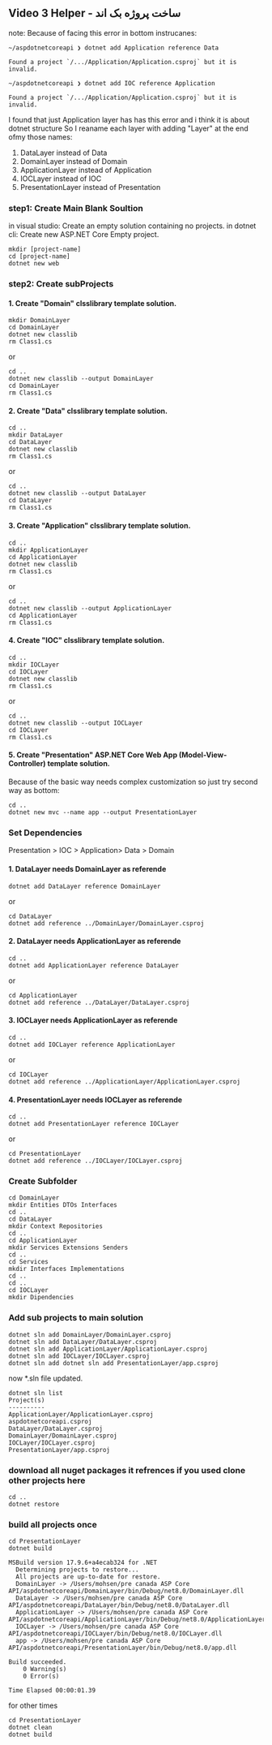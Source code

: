 ## Video 3 Helper - ساخت پروژه بک اند

note: Because of facing this error in bottom instrucanes:
```
~/aspdotnetcoreapi ❯ dotnet add Application reference Data 
```
```
Found a project `/.../Application/Application.csproj` but it is invalid.
```
```
~/aspdotnetcoreapi ❯ dotnet add IOC reference Application        
```
```
Found a project `/.../Application/Application.csproj` but it is invalid.
```
I found that just Application layer has has this error and i think it is about dotnet structure So  I reaname each layer with adding "Layer" at the end ofmy those names:
1. DataLayer instead of Data
2. DomainLayer instead of Domain
3. ApplicationLayer instead of Application
4. IOCLayer instead of IOC
5. PresentationLayer instead of Presentation 

### step1: Create Main Blank Soultion
in visual studio: Create an empty solution containing no projects.
in dotnet cli: Create new ASP.NET Core Empty project.
```
mkdir [project-name]
cd [project-name]
dotnet new web
```
### step2: Create subProjects
#### 1. Create "Domain" clsslibrary template solution.
```
mkdir DomainLayer
cd DomainLayer
dotnet new classlib
rm Class1.cs
```
or
```
cd ..
dotnet new classlib --output DomainLayer
cd DomainLayer
rm Class1.cs
```
#### 2. Create "Data" clsslibrary template solution.
```
cd ..
mkdir DataLayer
cd DataLayer
dotnet new classlib
rm Class1.cs
```
or
```
cd ..
dotnet new classlib --output DataLayer
cd DataLayer
rm Class1.cs
```
#### 3. Create "Application" clsslibrary template solution.
```
cd ..
mkdir ApplicationLayer
cd ApplicationLayer
dotnet new classlib
rm Class1.cs
```
or
```
cd ..
dotnet new classlib --output ApplicationLayer
cd ApplicationLayer
rm Class1.cs
```
#### 4. Create "IOC" clsslibrary template solution.
```
cd ..
mkdir IOCLayer
cd IOCLayer
dotnet new classlib
rm Class1.cs
```
or
```
cd ..
dotnet new classlib --output IOCLayer
cd IOCLayer
rm Class1.cs
```
#### 5. Create "Presentation" ASP.NET Core Web App (Model-View-Controller) template solution.
Because of the basic way needs complex customization so just try second way as bottom:
```
cd ..
dotnet new mvc --name app --output PresentationLayer
```

### Set Dependencies
Presentation > IOC > Application> Data > Domain
#### 1. DataLayer needs DomainLayer as referende
```
dotnet add DataLayer reference DomainLayer
```
or
```
cd DataLayer
dotnet add reference ../DomainLayer/DomainLayer.csproj
```
#### 2. DataLayer needs ApplicationLayer as referende
```
cd ..
dotnet add ApplicationLayer reference DataLayer
```
or
```
cd ApplicationLayer
dotnet add reference ../DataLayer/DataLayer.csproj
```
#### 3. IOCLayer needs ApplicationLayer as referende
```
cd ..
dotnet add IOCLayer reference ApplicationLayer
```
or
```
cd IOCLayer
dotnet add reference ../ApplicationLayer/ApplicationLayer.csproj
```
#### 4. PresentationLayer needs IOCLayer as referende
```
cd ..
dotnet add PresentationLayer reference IOCLayer
```
or
```
cd PresentationLayer
dotnet add reference ../IOCLayer/IOCLayer.csproj
```
### Create Subfolder
```
cd DomainLayer
mkdir Entities DTOs Interfaces
cd ..
cd DataLayer
mkdir Context Repositories
cd ..
cd ApplicationLayer
mkdir Services Extensions Senders
cd ..
cd Services
mkdir Interfaces Implementations
cd ..
cd ..
cd IOCLayer
mkdir Dipendencies
```
### Add sub projects to main solution
```
dotnet sln add DomainLayer/DomainLayer.csproj
dotnet sln add DataLayer/DataLayer.csproj
dotnet sln add ApplicationLayer/ApplicationLayer.csproj
dotnet sln add IOCLayer/IOCLayer.csproj
dotnet sln add dotnet sln add PresentationLayer/app.csproj 
```
now *.sln file updated.
```
dotnet sln list
Project(s)
----------
ApplicationLayer/ApplicationLayer.csproj
aspdotnetcoreapi.csproj
DataLayer/DataLayer.csproj
DomainLayer/DomainLayer.csproj
IOCLayer/IOCLayer.csproj
PresentationLayer/app.csproj
```
### download all nuget packages it refrences if you used clone other projects here
```
cd ..
dotnet restore
```
### build all projects once
```
cd PresentationLayer
dotnet build

MSBuild version 17.9.6+a4ecab324 for .NET
  Determining projects to restore...
  All projects are up-to-date for restore.
  DomainLayer -> /Users/mohsen/pre canada ASP Core API/aspdotnetcoreapi/DomainLayer/bin/Debug/net8.0/DomainLayer.dll
  DataLayer -> /Users/mohsen/pre canada ASP Core API/aspdotnetcoreapi/DataLayer/bin/Debug/net8.0/DataLayer.dll
  ApplicationLayer -> /Users/mohsen/pre canada ASP Core API/aspdotnetcoreapi/ApplicationLayer/bin/Debug/net8.0/ApplicationLayer.dll
  IOCLayer -> /Users/mohsen/pre canada ASP Core API/aspdotnetcoreapi/IOCLayer/bin/Debug/net8.0/IOCLayer.dll
  app -> /Users/mohsen/pre canada ASP Core API/aspdotnetcoreapi/PresentationLayer/bin/Debug/net8.0/app.dll

Build succeeded.
    0 Warning(s)
    0 Error(s)

Time Elapsed 00:00:01.39
```
for other times
```
cd PresentationLayer
dotnet clean
dotnet build
```
